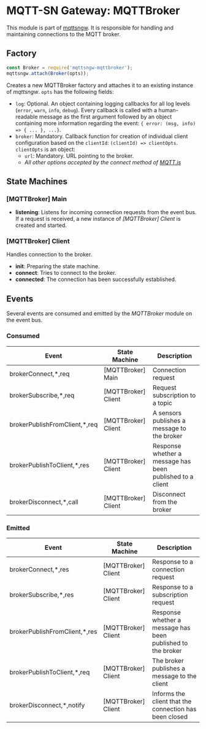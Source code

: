 # MQTT-SN Gateway: MQTTBroker

This module is part of [mqttsngw](https://github.com/jue89/node-mqttsngw). It is responsible for handling and maintaining connections to the MQTT broker.

## Factory

```js
const Broker = require('mqttsngw-mqttbroker');
mqttsngw.attach(Broker(opts));
```

Creates a new MQTTBroker factory and attaches it to an existing instance of *mqttsngw*. ```opts``` has the following fields:
 * ```log```: Optional. An object containing logging callbacks for all log levels (```error```, ```warn```, ```info```, ```debug```). Every callback is called with a human-readable message as the first argument followed by an object containing more information regarding the event: ```{ error: (msg, info) => { ... }, ...}```.
 * ```broker```: Mandatory. Callback function for creation of individual client configuration based on the ```clientId```: ```(clientId) => clientOpts```. ```clientOpts``` is an object:
   * ```url```: Mandatory. URL pointing to the broker.
   * *All other options accepted by the connect method of [MQTT.js](https://github.com/mqttjs/MQTT.js)*


## State Machines

### [MQTTBroker] Main

 * **listening**: Listens for incoming connection requests from the event bus. If a request is received, a new instance of *[MQTTBroker] Client* is created and started.

### [MQTTBroker] Client

Handles connection to the broker.

 * **init**: Preparing the state machine.
 * **connect**: Tries to connect to the broker.
 * **connected**: The connection has been successfully established.


## Events

Several events are consumed and emitted by the *MQTTBroker* module on the event bus.

### Consumed

| Event                          | State Machine          | Description |
| ------------------------------ | ---------------------- | ----------- |
| brokerConnect,*,req            | [MQTTBroker] Main      | Connection request |
| brokerSubscribe,*,req          | [MQTTBroker] Client    | Request subscription to a topic |
| brokerPublishFromClient,*,req  | [MQTTBroker] Client    | A sensors publishes a message to the broker |
| brokerPublishToClient,*,res    | [MQTTBroker] Client    | Response whether a message has been published to a client |
| brokerDisconnect,*,call        | [MQTTBroker] Client    | Disconnect from the broker |


### Emitted

| Event                          | State Machine          | Description |
| ------------------------------ | ---------------------- | ----------- |
| brokerConnect,*,res            | [MQTTBroker] Client    | Response to a connection request |
| brokerSubscribe,*,res          | [MQTTBroker] Client    | Response to a subscription request |
| brokerPublishFromClient,*,res  | [MQTTBroker] Client    | Response whether a message has been published to the broker |
| brokerPublishToClient,*,req    | [MQTTBroker] Client    | The broker publishes a message to the client |
| brokerDisconnect,*,notify      | [MQTTBroker] Client    | Informs the client that the connection has been closed |
